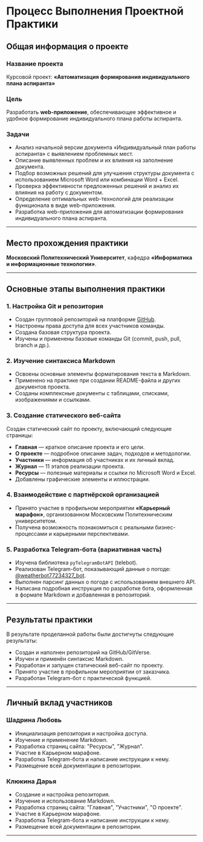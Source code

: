 # Процесс Выполнения Проектной Практики

## Общая информация о проекте

### Название проекта
Курсовой проект: **«Автоматизация формирования индивидуального плана аспиранта»**

### Цель
Разработать **web-приложение**, обеспечивающее эффективное и удобное формирование индивидуального плана работы аспиранта.

### Задачи
- Анализ начальной версии документа «Индивидуальный план работы аспиранта» с выявлением проблемных мест.
- Описание выявленных проблем и их влияния на заполнение документа.
- Подбор возможных решений для улучшения структуры документа с использованием Microsoft Word или комбинации Word + Excel.
- Проверка эффективности предложенных решений и анализ их влияния на работу с документом.
- Определение оптимальных web-технологий для реализации функционала в виде web-приложения.
- Разработка web-приложения для автоматизации формирования индивидуального плана аспиранта.

---

## Место прохождения практики

**Московский Политехнический Университет**, кафедра **«Информатика и информационные технологии»**.

---

## Основные этапы выполнения практики

### 1. Настройка Git и репозитория
- Создан групповой репозиторий на платформе [GitHub](https://github.com/Lyubass/practice-2025-1 ).
- Настроены права доступа для всех участников команды.
- Создана базовая структура проекта.
- Изучены и применены базовые команды Git (commit, push, pull, branch и др.).

### 2. Изучение синтаксиса Markdown
- Освоены основные элементы форматирования текста в Markdown.
- Применено на практике при создании README-файла и других документов проекта.
- Созданы комплексные документы с таблицами, списками, изображениями и ссылками.

### 3. Создание статического веб-сайта
Создан статический сайт по проекту, включающий следующие страницы:
- **Главная** — краткое описание проекта и его цели.
- **О проекте** — подробное описание задач, подходов и методологии.
- **Участники** — информация об участниках и их личный вклад.
- **Журнал** — 11 этапов реализации проекта.
- **Ресурсы** — полезные материалы и ссылки по Microsoft Word и Excel.
- Добавлены графические элементы и иллюстрации.

### 4. Взаимодействие с партнёрской организацией
- Принято участие в профильном мероприятии **«Карьерный марафон»**, организованном Московским Политехническим университетом.
- Получена возможность познакомиться с реальными бизнес-процессами и карьерными перспективами.

### 5. Разработка Telegram-бота (вариативная часть)
- Изучена библиотека `pyTelegramBotAPI` (telebot).
- Реализован Telegram-бот, показывающий данные о погоде: [@weatherbot77234327_bot](https://t.me/weatherbot77234327_bot ).
- Выполнен парсинг данных о погоде с использованием внешнего API.
- Написана подробная инструкция по разработке бота, оформленная в формате Markdown и добавленная в репозиторий.

---

## Результаты практики

В результате проделанной работы были достигнуты следующие результаты:
- Создан и наполнен репозиторий на GitHub/GitVerse.
- Изучен и применён синтаксис Markdown.
- Разработан и запущен статический веб-сайт по проекту.
- Принято участие в профильном мероприятии от заказчика.
- Разработан Telegram-бот с практической функцией.

---

## Личный вклад участников

### Шадрина Любовь
- Инициализация репозитория и настройка доступа.
- Изучение и применение Markdown.
- Разработка страниц сайта: "Ресурсы", "Журнал".
- Участие в Карьерном марафоне.
- Разработка Telegram-бота и написание инструкции к нему.
- Размещение всей документации в репозитории.

### Клюкина Дарья
- Создание и настройка репозитория.
- Изучение и использование Markdown.
- Разработка страниц сайта: "Главная", "Участники", "О проекте".
- Участие в Карьерном марафоне.
- Разработка Telegram-бота и написание инструкции к нему.
- Размещение всей документации в репозитории.

---


